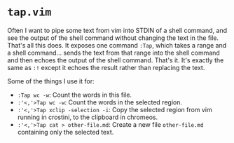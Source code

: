 # `tap.vim`

Often I want to pipe some text from vim into STDIN of a shell command, and see the output of the
shell command without changing the text in the file. That's all this does. It exposes one command
`:Tap`, which takes a range and a shell command... sends the text from that range into the shell
command and then echoes the output of the shell command. That's it. It's exactly the same as `:!`
except it echoes the result rather than replacing the text.

Some of the things I use it for:

* `:Tap wc -w`: Count the words in this file.
* `:'<,'>Tap wc -w`: Count the words in the selected region.
* `:'<,'>Tap xclip -selection -i`: Copy the selected region from vim running in crostini, to the clipboard in
  chromeos.
* `:'<,'>Tap cat > other-file.md`: Create a new file `other-file.md` containing only the selected
  text.

